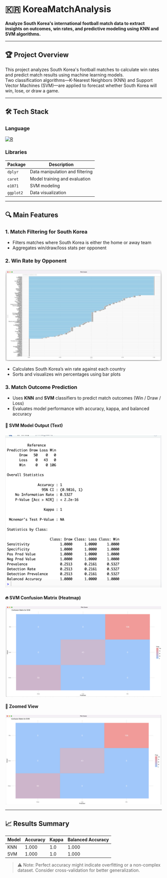# 🇰🇷 KoreaMatchAnalysis

**Analyze South Korea's international football match data to extract insights on outcomes, win rates, and predictive modeling using KNN and SVM algorithms.**

---

## 🏆 Project Overview

This project analyzes South Korea's football matches to calculate win rates and predict match results using machine learning models.  
Two classification algorithms—K-Nearest Neighbors (KNN) and Support Vector Machines (SVM)—are applied to forecast whether South Korea will win, lose, or draw a game.

---

## 🛠️ Tech Stack

### Language  
[![R](https://img.shields.io/badge/R-276DC3?style=for-the-badge&logo=R&logoColor=white)](https://www.r-project.org/)

### Libraries

| Package    | Description                          |
|------------|--------------------------------------|
| `dplyr`    | Data manipulation and filtering      |
| `caret`    | Model training and evaluation        |
| `e1071`    | SVM modeling                         |
| `ggplot2`  | Data visualization                   |

---

## 🔍 Main Features

### 1. Match Filtering for South Korea
- Filters matches where South Korea is either the home or away team
- Aggregates win/draw/loss stats per opponent

### 2. Win Rate by Opponent  
<p align="center">
  <img src="./assets/feature_importance_barplot.png" alt="Win Rate by Opponent" width="700"/>
</p>

- Calculates South Korea’s win rate against each country
- Sorts and visualizes win percentages using bar plots

### 3. Match Outcome Prediction

- Uses **KNN** and **SVM** classifiers to predict match outcomes (Win / Draw / Loss)
- Evaluates model performance with accuracy, kappa, and balanced accuracy

#### 🧾 SVM Model Output (Text)
<p align="center">
  <img src="./assets/svm_confusion_matrix_text_output.png" alt="SVM Confusion Matrix Output" width="650"/>
</p>

#### 🔥 SVM Confusion Matrix (Heatmap)
<p align="center">
  <img src="./assets/svm_confusion_matrix_heatmap.png" alt="SVM Confusion Matrix Heatmap" width="500"/>
</p>

#### 🔎 Zoomed View
<p align="center">
  <img src="./assets/svm_confusion_matrix_heatmap_zoomed.png" alt="Zoomed Confusion Matrix" width="500"/>
</p>

---

## 📈 Results Summary

| Model | Accuracy | Kappa | Balanced Accuracy |
|-------|----------|--------|-------------------|
| KNN   | 1.000    | 1.0    | 1.000             |
| SVM   | 1.000    | 1.0    | 1.000             |

> ⚠️ Note: Perfect accuracy might indicate overfitting or a non-complex dataset. Consider cross-validation for better generalization.



